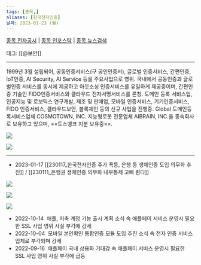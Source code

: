 ```yaml
---
tags: [종목,]
aliases: [한국전자인증]
날짜: 2023-01-23 (월)
---
```

[종목 전자공시](https://finance.naver.com/item/dart.naver?code=041460) |  [종목 인포스탁](https://www.infostock.co.kr/site/3d/3d_show.asp?codename=041460) | [종목 뉴스검색](https://m.search.naver.com/search.naver?where=m_news&sm=mtb_jum&query=한국전자인증)

태그: [[@보안]]

___

1999년 3월 설립되어, 공동인증서비스(구 공인인증서), 글로벌 인증서비스, 간편인증, IoT인증, AI Security, AI Service 등을 주요사업으로 영위. 국내에서 공동인증과 글로벌인증 서비스를 동시에 제공하고 아웃소싱 인증서비스를 유일하게 제공중이며, 간편인증 기술인 FIDO인증서비스와 클라우드 전자서명서비스를 론칭. 도메인 등록 서비스업, 인공지능 및 로보틱스 연구개발, 제조 및 판매업, 모바일 인증서비스, 기기인증서비스, FIDO 인증서비스, 클라우드보안, 블록체인 등의 신규 사업을 진행중. Global 도메인등록서비스업체 COSMOTOWN, INC. 지능형로봇 전문업체 AIBRAIN, INC.을 종속회사로 보유하고 있으며, ==토스뱅크 지분 보유중==.

![](https://i.imgur.com/YGK01hZ.png)

![](https://i.imgur.com/uOTsWym.png)


___

- 2023-01-17 [[230117_한국전자인증 주가 폭등, 은행 등 생체인증 도입 의무화 추진]] / [[230111_은행권 생체인증 의무화 내부통제 고삐 죈다]]

![](https://i.imgur.com/vpwaPKG.png)

![](https://i.imgur.com/m9K0R5V.png)

![](https://i.imgur.com/n9iiqTk.png)


- 2022-10-14  애플, 저축 계정 기능 출시 계획 소식 속 애플페이 서비스 운영시 필요한 SSL 사업 영위 사실 부각에 강세  
- 2022-10-04  모바일 본인확인 통합인증 모듈 도입 추진 소식 속 전자 인증 서비스 업체로 부각되며 강세  
- 2022-09-16  애플페이 국내 상용화 기대감 속 애플페이 서비스 운영시 필요한 SSL 사업 영위 사실 부각에 급등
